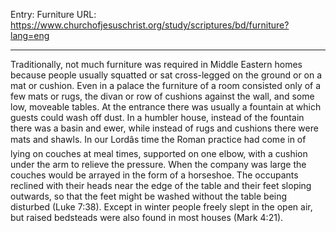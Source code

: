 Entry: Furniture
URL: https://www.churchofjesuschrist.org/study/scriptures/bd/furniture?lang=eng

---

Traditionally, not much furniture was required in Middle Eastern homes because people usually squatted or sat cross-legged on the ground or on a mat or cushion. Even in a palace the furniture of a room consisted only of a few mats or rugs, the divan or row of cushions against the wall, and some low, moveable tables. At the entrance there was usually a fountain at which guests could wash off dust. In a humbler house, instead of the fountain there was a basin and ewer, while instead of rugs and cushions there were mats and shawls. In our Lordâs time the Roman practice had come in of lying on couches at meal times, supported on one elbow, with a cushion under the arm to relieve the pressure. When the company was large the couches would be arrayed in the form of a horseshoe. The occupants reclined with their heads near the edge of the table and their feet sloping outwards, so that the feet might be washed without the table being disturbed (Luke 7:38). Except in winter people freely slept in the open air, but raised bedsteads were also found in most houses (Mark 4:21).
